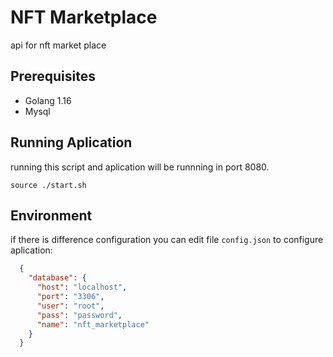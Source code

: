 # NFT Marketplace
api for nft market place

## Prerequisites
- Golang 1.16
- Mysql

## Running Aplication
running this script and aplication will be runnning in port 8080. 
```shell script
source ./start.sh
```

## Environment
if there is difference configuration you can edit file `config.json` to configure aplication:
```json
  {
    "database": {
      "host": "localhost",
      "port": "3306",
      "user": "root",
      "pass": "password",
      "name": "nft_marketplace"
    }
  }
```